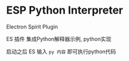 # ESP Python Interpreter

Electron Spirit Plugin

ES 插件 集成Python解释器示例, python实现

启动之后 ES 输入 `py 内容` 即可执行python代码
